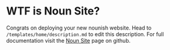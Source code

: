 # WTF is Noun Site?

Congrats on deploying your new nounish website. Head to `/templates/home/description.md` to edit this description.
For full documentation visit the [Noun Site](https://github.com/neokry/noun-site) page on github.

